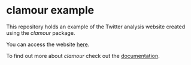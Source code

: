 # clamour example

This repository holds an example of the Twitter analysis website created using
the _clamour_ package.

You can access the website [here](https://lazappi.github.io/clamour-example).

To find out more about _clamour_ check out the [documentation](https://lazappi.github.io/clamour).
